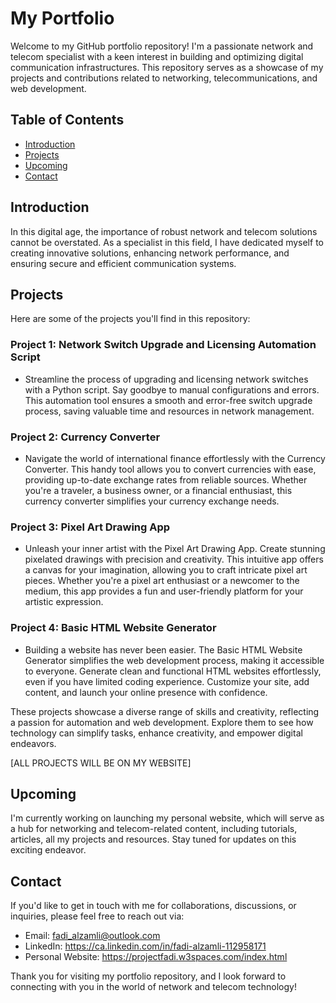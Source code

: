 # My Portfolio
Welcome to my GitHub portfolio repository! I'm a passionate network and telecom specialist with a keen interest in building and optimizing digital communication infrastructures. This repository serves as a showcase of my projects and contributions related to networking, telecommunications, and web development.

## Table of Contents

- [Introduction](#introduction)
- [Projects](#projects)
- [Upcoming](#upcoming)
- [Contact](#contact)

## Introduction

In this digital age, the importance of robust network and telecom solutions cannot be overstated. As a specialist in this field, I have dedicated myself to creating innovative solutions, enhancing network performance, and ensuring secure and efficient communication systems.

## Projects

Here are some of the projects you'll find in this repository:

### Project 1: Network Switch Upgrade and Licensing Automation Script

- Streamline the process of upgrading and licensing network switches with a Python script. Say goodbye to manual configurations and errors. This automation tool ensures a smooth and error-free   switch upgrade process, saving valuable time and resources in network management.
  
### Project 2: Currency Converter

- Navigate the world of international finance effortlessly with the Currency Converter. This handy tool allows you to convert currencies with ease, providing up-to-date exchange rates from reliable sources. Whether you're a traveler, a business owner, or a financial enthusiast, this currency converter simplifies your currency exchange needs.

### Project 3: Pixel Art Drawing App

- Unleash your inner artist with the Pixel Art Drawing App. Create stunning pixelated drawings with precision and creativity. This intuitive app offers a canvas for your imagination, allowing you to craft intricate pixel art pieces. Whether you're a pixel art enthusiast or a newcomer to the medium, this app provides a fun and user-friendly platform for your artistic expression.

### Project 4: Basic HTML Website Generator

- Building a website has never been easier. The Basic HTML Website Generator simplifies the web development process, making it accessible to everyone. Generate clean and functional HTML websites effortlessly, even if you have limited coding experience. Customize your site, add content, and launch your online presence with confidence.

These projects showcase a diverse range of skills and creativity, reflecting a passion for automation and web development. Explore them to see how technology can simplify tasks, enhance creativity, and empower digital endeavors.

[ALL PROJECTS WILL BE ON MY WEBSITE]

## Upcoming

I'm currently working on launching my personal website, which will serve as a hub for networking and telecom-related content, including tutorials, articles, all my projects and resources. Stay tuned for updates on this exciting endeavor.

## Contact

If you'd like to get in touch with me for collaborations, discussions, or inquiries, please feel free to reach out via:

- Email: fadi_alzamli@outlook.com
- LinkedIn: https://ca.linkedin.com/in/fadi-alzamli-112958171
- Personal Website: https://projectfadi.w3spaces.com/index.html

Thank you for visiting my portfolio repository, and I look forward to connecting with you in the world of network and telecom technology!
